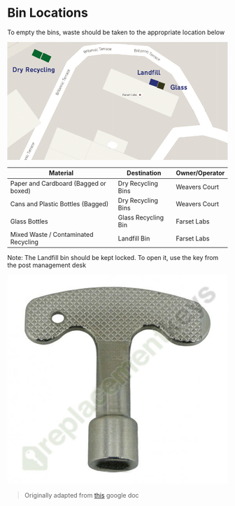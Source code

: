 # Bin Locations

To empty the bins, waste should be taken to the appropriate location below

![BinLocations.png](img/bin_locations.png)

| Material                              | Destination         | Owner/Operator |
| ------------------------------------- | ------------------- | -------------- |
| Paper and Cardboard (Bagged or boxed) | Dry Recycling Bins  | Weavers Court  |
| Cans and Plastic Bottles (Bagged)     | Dry Recycling Bins  | Weavers Court  |
| Glass Bottles                         | Glass Recycling Bin | Farset Labs    |
| Mixed Waste / Contaminated Recycling  | Landfill Bin        | Farset Labs    |

Note: The Landfill bin should be kept locked. To open it, use the key from the post management desk

![bin_key.png](img/bin_key.png)

> Originally adapted from [this](https://docs.google.com/document/d/1aB_I0ePniSR7BgisH5xoVdP1_8oSA1kPInxsomsjeqo/edit#) google doc